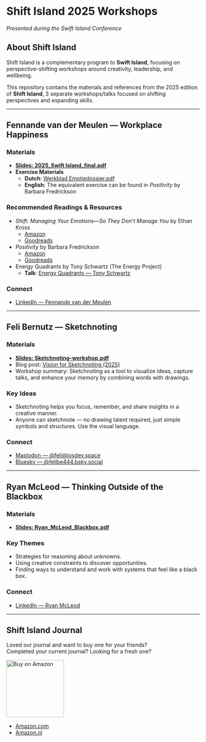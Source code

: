 # Shift Island 2025 Workshops  
_Presented during the Swift Island Conference_

## About Shift Island
Shift Island is a complementary program to **Swift Island**, focusing on perspective-shifting workshops around creativity, leadership, and wellbeing.  

This repository contains the materials and references from the 2025 edition of **Shift Island**, 3 separate workshops/talks focused on shifting perspectives and expanding skills.  

---

## Fennande van der Meulen — Workplace Happiness  

### Materials
- **[Slides: 2025_Swift Island_final.pdf](2025_Swift%20Island_final.pdf)**  
- **Exercise Materials**  
  - **Dutch**: [Werkblad Emotiedossier.pdf](Werkblad%20Emotiedossier.pdf)  
  - **English**: The equivalent exercise can be found in *Positivity* by Barbara Fredrickson  

### Recommended Readings & Resources
- _Shift: Managing Your Emotions—So They Don’t Manage You_ by Ethan Kross  
  - [Amazon](https://www.amazon.com/Shift-Managing-Your-Emotions-So-Manage/dp/0593444418)  
  - [Goodreads](https://www.goodreads.com/book/show/212294438-shift)  
- _Positivity_ by Barbara Fredrickson  
  - [Amazon](https://www.amazon.com/Positivity-Groundbreaking-Research-Strength-Negativity/dp/0307393739)  
  - [Goodreads](https://www.goodreads.com/book/show/5629833-positivity)  
- Energy Quadrants by Tony Schwartz (The Energy Project)  
  - **Talk**: [Energy Quadrants — Tony Schwartz](https://www.youtube.com/watch?v=tke6X2eME3c)

### Connect
- [LinkedIn — Fennande van der Meulen](https://www.linkedin.com/in/fennande/)  

---

## Feli Bernutz — Sketchnoting  

### Materials
- **[Slides: Sketchnoting-workshop.pdf](Sketchnoting-workshop.pdf)**  
- Blog post: [Vision for Sketchnoting (2025)](https://fbernutz.github.io/posts/2025-01-19-vision-for-sketchnoting/)  
- Workshop summary: Sketchnoting as a tool to visualize ideas, capture talks, and enhance your memory by combining words with drawings.  

### Key Ideas
- Sketchnoting helps you focus, remember, and share insights in a creative manner.  
- Anyone can sketchnote — no drawing talent required, just simple symbols and structures. Use the visual language.  

### Connect
- [Mastodon — @feli@iosdev.space](https://iosdev.space/@feli)  
- [Bluesky — @felibe444.bsky.social](https://bsky.app/profile/felibe444.bsky.social)  

---

## Ryan McLeod — Thinking Outside of the Blackbox  

### Materials
- **[Slides: Ryan_McLeod_Blackbox.pdf](Ryan_McLeod_Blackbox.pdf)**  

### Key Themes
- Strategies for reasoning about unknowns.  
- Using creative constraints to discover opportunities.  
- Finding ways to understand and work with systems that feel like a black box.  

### Connect
- [LinkedIn — Ryan McLeod](https://www.linkedin.com/in/ryan-mcleod-355b299/)  

---

## Shift Island Journal  

Loved our journal and want to buy one for your friends?  
Completed your current journal? Looking for a fresh one?  

<p>
  <a href="https://www.amazon.com/dp/B0FNN1MKLM">
    <img src="https://laurensergy.com/wp-content/uploads/2021/08/Amazon-buy-now-button.png" alt="Buy on Amazon" width="150"/>
  </a>
</p>

- [Amazon.com](https://www.amazon.com/dp/B0FNN1MKLM)  
- [Amazon.nl](https://www.amazon.nl/dp/B0FNN1MKLM)  
